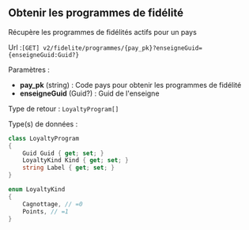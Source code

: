 ## <span id='programmesliste'>Obtenir les programmes de fidélité</span>

Récupère les programmes de fidélités actifs pour un pays

Url :`[GET] v2/fidelite/programmes/{pay_pk}?enseigneGuid={enseigneGuid:Guid?}`

Paramètres : 

- **pay_pk** (string) : Code pays pour obtenir les programmes de fidélité
- **enseigneGuid** (Guid?) : Guid de l'enseigne

Type de retour : `LoyaltyProgram[]`

Type(s) de données :

```csharp
class LoyaltyProgram
{
	Guid Guid { get; set; }
	LoyaltyKind Kind { get; set; }
	string Label { get; set; }
}

enum LoyaltyKind
{
	Cagnottage, // =0
	Points, // =1
}

```
